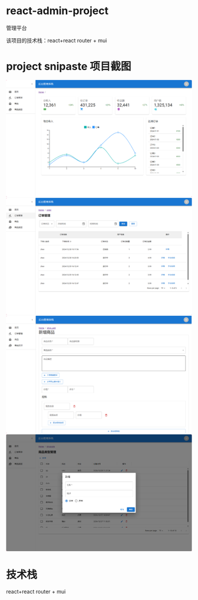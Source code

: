 # react-admin-project

管理平台

该项目的技术栈：react+react router + mui 
# project snipaste 项目截图
![image](./snipaste/home.png)
![image](./snipaste/order.png)
![image](./snipaste/shopAdd.png)
![image](./snipaste/shopcate.png)

# 技术栈
react+react router + mui